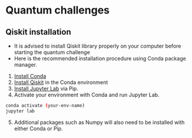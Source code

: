 # Quantum challenges

## Qiskit installation

- It is advised to install Qiskit library properly on your computer before starting the quantum challenge
- Here is the recommended installation procedure using Conda package manager.
1. [Install Conda](https://conda.io/projects/conda/en/latest/user-guide/install/index.html) 
2. [Install Qiskit](https://qiskit.org/documentation/getting_started.html) in the Conda environment
3. [Install Jupyter Lab](https://jupyter.org/install) via Pip.
4. Activate your environment with Conda and run Jupyter Lab.
```bash
conda activate (your-env-name)
jupyter lab
```
5. Additional packages such as Numpy will also need to be installed with either Conda or Pip.

